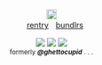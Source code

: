 <p align="center">
  <br><img src="https://gifcity.carrd.co/assets/images/gallery94/1b303df8.gif" height=18 alt="cross">
  <br>ㅤ<a href="https://rentry.co/fratricides">rentry</a>ㅤ<a href="https://pastes.cc/crest">bundlrs</a> 
</p>
<p align="center">
  <img src="https://gifcity.carrd.co/assets/images/gallery25/dc5ad13b.gif">
  <img src="https://gifcity.carrd.co/assets/images/gallery23/1646719d.gif">
  <img src="https://gifcity.carrd.co/assets/images/gallery23/e5475b61.gif">
  <br><sub>formerly <i><b>@ghettocupid</b></i> . . .</sub>
</p>

